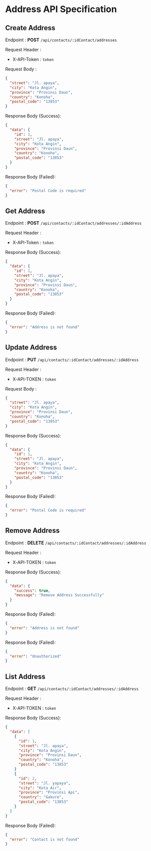 # **Address API Specification**

## Create Address

Endpoint : **POST** `/api/contacts/:idContact/addresses`

Request Header :

- X-API-Token : `token`

Request Body :

```json
{
  "street": "Jl. apaya",
  "city": "Kota Angin",
  "province": "Provinsi Daun",
  "country": "Konoha",
  "postal_code": "13853"
}
```

Response Body (Success):

```json
{
  "data": {
    "id": 1,
    "street": "Jl. apaya",
    "city": "Kota Angin",
    "province": "Provinsi Daun",
    "country": "Konoha",
    "postal_code": "13853"
  }
}
```

Response Body (Failed):

```json
{
  "error": "Postal Code is required"
}
```

## Get Address

Endpoint : **POST** `/api/contacts/:idContact/addresses/:idAddress`

Request Header :

- X-API-Token : `token`

Response Body (Success):

```json
{
  "data": {
    "id": 1,
    "street": "Jl. apaya",
    "city": "Kota Angin",
    "province": "Provinsi Daun",
    "country": "Konoha",
    "postal_code": "13853"
  }
}
```

Response Body (Failed):

```json
{
  "error": "Address is not found"
}
```

## Update Address

Endpoint : **PUT** `/api/contacts/:idContact/addresses/:idAddress`

Request Header :

- X-API-TOKEN : `token`

Request Body :

```json
{
  "street": "Jl. apaya",
  "city": "Kota Angin",
  "province": "Provinsi Daun",
  "country": "Konoha",
  "postal_code": "13853"
}
```

Response Body (Success):

```json
{
  "data": {
    "id": 1,
    "street": "Jl. apaya",
    "city": "Kota Angin",
    "province": "Provinsi Daun",
    "country": "Konoha",
    "postal_code": "13853"
  }
}
```

Response Body (Failed):

```json
{
  "error": "Postal Code is required"
}
```

## Remove Address

Endpoint : **DELETE** `/api/contacts/:idContact/addresses/:idAddress`

Request Header :

- X-API-TOKEN : `token`

Response Body (Success):

```json
{
  "data": {
    "success": true,
    "message": "Remove Address Successfully"
  }
}
```

Response Body (Failed):

```json
{
  "error": "Address is not found"
}
```

Response Body (Failed):

```json
{
  "error": "Unauthorized"
}
```

## List Address

Endpoint : **GET** `/api/contacts/:idContact/addresses/:idAddress`

Request Header :

- X-API-TOKEN : `token`

Response Body (Success):

```json
{
  "data": [
    {
      "id": 1,
      "street": "Jl. apaya",
      "city": "Kota Angin",
      "province": "Provinsi Daun",
      "country": "Konoha",
      "postal_code": "13853"
    }
    {
      "id": 2,
      "street": "Jl. yapaya",
      "city": "Kota Air",
      "province": "Provinsi Api",
      "country": "Gakure",
      "postal_code": "13853"
    }
  ]
}
```

Response Body (Failed):

```json
{
  "error": "Contact is not found"
}
```
